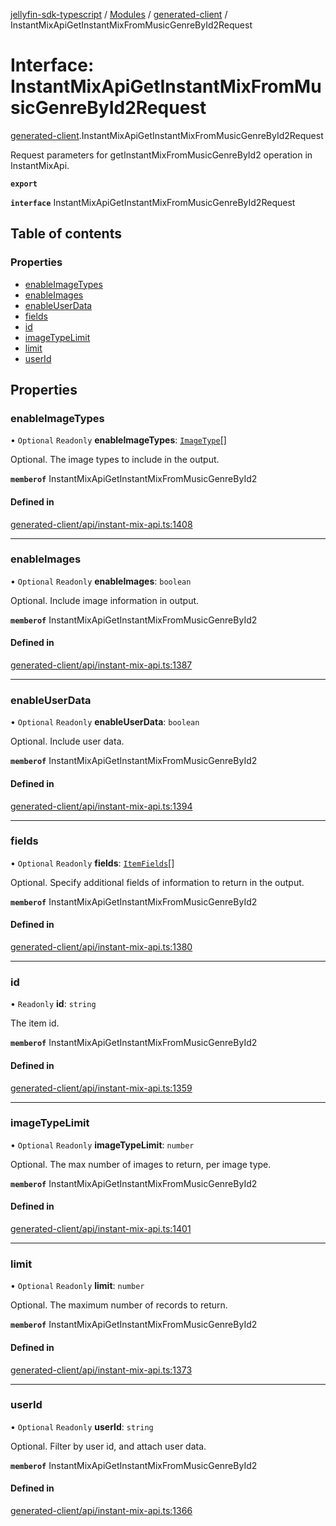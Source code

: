 [jellyfin-sdk-typescript](../README.md) / [Modules](../modules.md) / [generated-client](../modules/generated_client.md) / InstantMixApiGetInstantMixFromMusicGenreById2Request

# Interface: InstantMixApiGetInstantMixFromMusicGenreById2Request

[generated-client](../modules/generated_client.md).InstantMixApiGetInstantMixFromMusicGenreById2Request

Request parameters for getInstantMixFromMusicGenreById2 operation in InstantMixApi.

**`export`**

**`interface`** InstantMixApiGetInstantMixFromMusicGenreById2Request

## Table of contents

### Properties

- [enableImageTypes](generated_client.InstantMixApiGetInstantMixFromMusicGenreById2Request.md#enableimagetypes)
- [enableImages](generated_client.InstantMixApiGetInstantMixFromMusicGenreById2Request.md#enableimages)
- [enableUserData](generated_client.InstantMixApiGetInstantMixFromMusicGenreById2Request.md#enableuserdata)
- [fields](generated_client.InstantMixApiGetInstantMixFromMusicGenreById2Request.md#fields)
- [id](generated_client.InstantMixApiGetInstantMixFromMusicGenreById2Request.md#id)
- [imageTypeLimit](generated_client.InstantMixApiGetInstantMixFromMusicGenreById2Request.md#imagetypelimit)
- [limit](generated_client.InstantMixApiGetInstantMixFromMusicGenreById2Request.md#limit)
- [userId](generated_client.InstantMixApiGetInstantMixFromMusicGenreById2Request.md#userid)

## Properties

### enableImageTypes

• `Optional` `Readonly` **enableImageTypes**: [`ImageType`](../enums/generated_client.ImageType.md)[]

Optional. The image types to include in the output.

**`memberof`** InstantMixApiGetInstantMixFromMusicGenreById2

#### Defined in

[generated-client/api/instant-mix-api.ts:1408](https://github.com/thornbill/jellyfin-sdk-typescript/blob/7534c86/src/generated-client/api/instant-mix-api.ts#L1408)

___

### enableImages

• `Optional` `Readonly` **enableImages**: `boolean`

Optional. Include image information in output.

**`memberof`** InstantMixApiGetInstantMixFromMusicGenreById2

#### Defined in

[generated-client/api/instant-mix-api.ts:1387](https://github.com/thornbill/jellyfin-sdk-typescript/blob/7534c86/src/generated-client/api/instant-mix-api.ts#L1387)

___

### enableUserData

• `Optional` `Readonly` **enableUserData**: `boolean`

Optional. Include user data.

**`memberof`** InstantMixApiGetInstantMixFromMusicGenreById2

#### Defined in

[generated-client/api/instant-mix-api.ts:1394](https://github.com/thornbill/jellyfin-sdk-typescript/blob/7534c86/src/generated-client/api/instant-mix-api.ts#L1394)

___

### fields

• `Optional` `Readonly` **fields**: [`ItemFields`](../enums/generated_client.ItemFields.md)[]

Optional. Specify additional fields of information to return in the output.

**`memberof`** InstantMixApiGetInstantMixFromMusicGenreById2

#### Defined in

[generated-client/api/instant-mix-api.ts:1380](https://github.com/thornbill/jellyfin-sdk-typescript/blob/7534c86/src/generated-client/api/instant-mix-api.ts#L1380)

___

### id

• `Readonly` **id**: `string`

The item id.

**`memberof`** InstantMixApiGetInstantMixFromMusicGenreById2

#### Defined in

[generated-client/api/instant-mix-api.ts:1359](https://github.com/thornbill/jellyfin-sdk-typescript/blob/7534c86/src/generated-client/api/instant-mix-api.ts#L1359)

___

### imageTypeLimit

• `Optional` `Readonly` **imageTypeLimit**: `number`

Optional. The max number of images to return, per image type.

**`memberof`** InstantMixApiGetInstantMixFromMusicGenreById2

#### Defined in

[generated-client/api/instant-mix-api.ts:1401](https://github.com/thornbill/jellyfin-sdk-typescript/blob/7534c86/src/generated-client/api/instant-mix-api.ts#L1401)

___

### limit

• `Optional` `Readonly` **limit**: `number`

Optional. The maximum number of records to return.

**`memberof`** InstantMixApiGetInstantMixFromMusicGenreById2

#### Defined in

[generated-client/api/instant-mix-api.ts:1373](https://github.com/thornbill/jellyfin-sdk-typescript/blob/7534c86/src/generated-client/api/instant-mix-api.ts#L1373)

___

### userId

• `Optional` `Readonly` **userId**: `string`

Optional. Filter by user id, and attach user data.

**`memberof`** InstantMixApiGetInstantMixFromMusicGenreById2

#### Defined in

[generated-client/api/instant-mix-api.ts:1366](https://github.com/thornbill/jellyfin-sdk-typescript/blob/7534c86/src/generated-client/api/instant-mix-api.ts#L1366)
